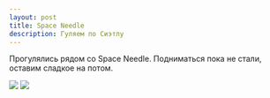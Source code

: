 ```yaml
---
layout: post
title: Space Needle
description: Гуляем по Сиэтлу
---
```


Прогулялись рядом со Space Needle. Подниматься пока не стали, оставим сладкое на потом.

<img src="http://i.imgur.com/AWOeYYxh.jpg" class="img-responsive img-thumbnail">
<img src="http://i.imgur.com/WkBgw5Xh.jpg" class="img-responsive img-thumbnail">